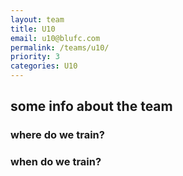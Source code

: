 ```yaml
---
layout: team
title: U10
email: u10@blufc.com
permalink: /teams/u10/
priority: 3
categories: U10
---
```


## some info about the team

### where do we train?

### when do we train?
